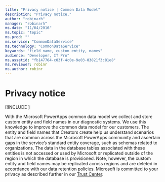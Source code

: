 ```yaml
---
title: "Privacy notice | Common Data Model"
description: "Privacy notice."
author: "robinarh"
manager: "robinarh"
ms.date: "11/04/2016"
ms.topic: "topic"
ms.prod: ""
ms.service: "CommonDataService"
ms.technology: "CommonDataService"
keywords: "field name, custom entity, names"
audience: "Developer, IT Pro"
ms.assetid: "fb147764-c03f-4c0e-9e03-03821f3c81e8"
ms.reviewer: robinr
ms.author: robinr
---
```


# Privacy notice

[!INCLUDE [](../includes/new-version-cdm.md)]

With the Microsoft PowerApps common data model we collect and store custom entity and field names in our diagnostic systems. We use this knowledge to improve the common data model for our customers. The entity and field names that Creators create help us understand scenarios that are common across the Microsoft PowerApps community and ascertain gaps in the service’s standard entity coverage, such as schemas related to organizations. The data in the database tables associated with these entities is not accessed or used by Microsoft or replicated outside of the region in which the database is provisioned. Note, however, the custom entity and field names may be replicated across regions and are deleted in accordance with our data retention policies. Microsoft is committed to your privacy as described further in our [Trust Center](https://www.microsoft.com/en-us/trustcenter/Privacy/default.aspx).
